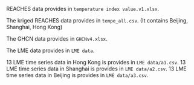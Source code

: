 REACHES data provides in `temperature index value.v1.xlsx`.

The kriged REACHES data provides in `tempe_all.csv`. (It contains Beijing, Shanghai, Hong Kong)

The GHCN data provides in `GHCNv4.xlsx`.

The LME data provides in  `LME data`.

13 LME time series data in Hong Kong is provides in `LME data/a1.csv`.
13 LME time series data in Shanghai is provides in `LME data/a2.csv`.
13 LME time series data in Beijing is provides in `LME data/a3.csv`.
